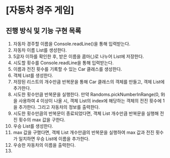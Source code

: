 # [자동차 경주 게임]

## 진행 방식 및 기능 구현 목록

1. 자동차 경주할 이름을 Console.readLine()을 통해 입력받는다.
2. 자동차 이름 List를 생성한다.
3. 5글자 이하를 확인한 후, 받은 이름을 콤마(,)로 나누어 List에 저장한다.
4. 시도할 횟수를 Console.readLine을 통해 입력받는다.
5. 이름과 전진 횟수를 기록할 수 있는 Car 클래스를 생성한다.
6. 객체 List를 생성한다.
7. 저장된 리스트의 개수만큼 반복문을 통해 Car 클래스의 객체를 만들고, 객체 List에 추가한다.
8. 시도한 횟수만큼 반복문을 실행한다. 만약 Randoms.pickNumberInRange(0, 9)을 사용하여 4 이상이 나올 시, 객체 List의 index에 해당하는 객체의 전진 횟수에 1을 추가한다. 그리고 자동차의 정보를 출력한다.
9. 시도한 횟수만큼의 반복문이 종료되었다면, 객체 List 개수만큼 반복문을 실행해 전진 횟수의 max 값을 구한다.
10. 우승 List를 생성한다.
11. max 값을 구했다면, 객체 List 개수만큼의 반복문을 실행하여 max 값과 전진 횟수가 일치하면 우승 List에 이름을 추가한다.
12. 우승한 자동차의 이름을 출력한다.
13. 